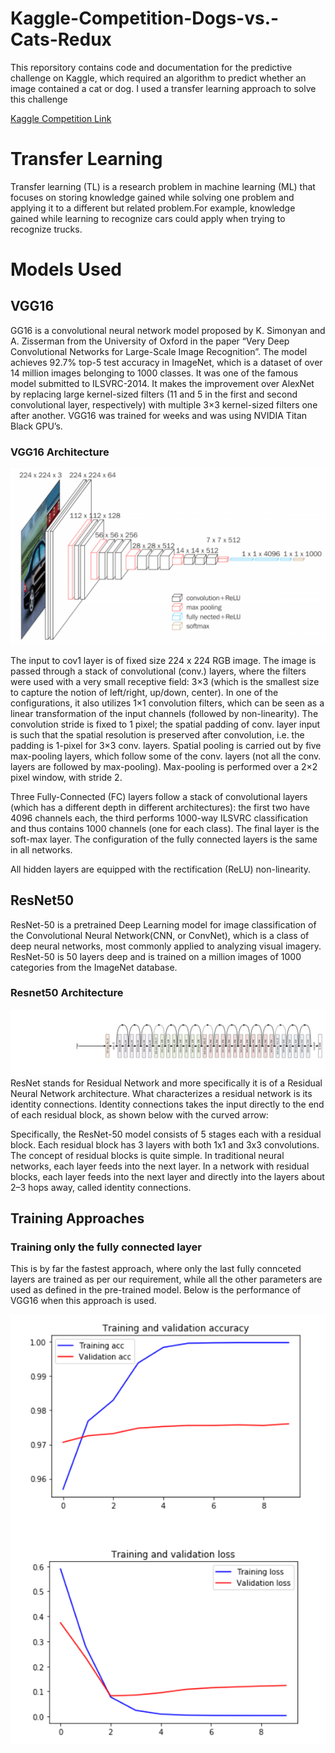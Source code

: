 # Kaggle-Competition-Dogs-vs.-Cats-Redux
This reporsitory contains code and documentation for the predictive challenge on Kaggle, which required an algorithm to predict whether an image contained a cat or dog. I used a transfer learning approach to solve this challenge

[Kaggle Competition Link](https://www.kaggle.com/c/dogs-vs-cats-redux-kernels-edition)


# Transfer Learning
Transfer learning (TL) is a research problem in machine learning (ML) that focuses on storing knowledge gained while solving one problem and applying it to a different but related problem.For example, knowledge gained while learning to recognize cars could apply when trying to recognize trucks.

# Models Used
## VGG16
GG16 is a convolutional neural network model proposed by K. Simonyan and A. Zisserman from the University of Oxford in the paper “Very Deep Convolutional Networks for Large-Scale Image Recognition”. The model achieves 92.7% top-5 test accuracy in ImageNet, which is a dataset of over 14 million images belonging to 1000 classes. It was one of the famous model submitted to ILSVRC-2014. It makes the improvement over AlexNet by replacing large kernel-sized filters (11 and 5 in the first and second convolutional layer, respectively) with multiple 3×3 kernel-sized filters one after another. VGG16 was trained for weeks and was using NVIDIA Titan Black GPU’s.

### VGG16 Architecture
![Architecture Image](https://github.com/MainakRoy93/Kaggle-Competition-Dogs-vs.-Cats-Redux/blob/master/Images/2020-01-26_11h31_32.png?raw=true "Optional Title")

The input to cov1 layer is of fixed size 224 x 224 RGB image. The image is passed through a stack of convolutional (conv.) layers, where the filters were used with a very small receptive field: 3×3 (which is the smallest size to capture the notion of left/right, up/down, center). In one of the configurations, it also utilizes 1×1 convolution filters, which can be seen as a linear transformation of the input channels (followed by non-linearity). The convolution stride is fixed to 1 pixel; the spatial padding of conv. layer input is such that the spatial resolution is preserved after convolution, i.e. the padding is 1-pixel for 3×3 conv. layers. Spatial pooling is carried out by five max-pooling layers, which follow some of the conv.  layers (not all the conv. layers are followed by max-pooling). Max-pooling is performed over a 2×2 pixel window, with stride 2.

Three Fully-Connected (FC) layers follow a stack of convolutional layers (which has a different depth in different architectures): the first two have 4096 channels each, the third performs 1000-way ILSVRC classification and thus contains 1000 channels (one for each class). The final layer is the soft-max layer. The configuration of the fully connected layers is the same in all networks.

All hidden layers are equipped with the rectification (ReLU) non-linearity.

## ResNet50
ResNet-50 is a pretrained Deep Learning model for image classification of the Convolutional Neural Network(CNN, or ConvNet), which is a class of deep neural networks, most commonly applied to analyzing visual imagery. ResNet-50 is 50 layers deep and is trained on a million images of 1000 categories from the ImageNet database.

### Resnet50 Architecture
![Resnet Arch](https://github.com/MainakRoy93/Kaggle-Competition-Dogs-vs.-Cats-Redux/blob/master/Images/resnet50.png?raw=true "Optional Title")
ResNet stands for Residual Network and more specifically it is of a Residual Neural Network architecture. What characterizes a residual network is its identity connections. Identity connections takes the input directly to the end of each residual block, as shown below with the curved arrow:

Specifically, the ResNet-50 model consists of 5 stages each with a residual block. Each residual block has 3 layers with both 1x1 and 3x3 convolutions. The concept of residual blocks is quite simple. In traditional neural networks, each layer feeds into the next layer. In a network with residual blocks, each layer feeds into the next layer and directly into the layers about 2–3 hops away, called identity connections.

## Training Approaches
### Training only the fully connected layer
This is by far the fastest approach, where only the last fully connceted layers are trained as per our requirement, while all the other parameters are used as defined in the pre-trained model. Below is the performance of VGG16 when this approach is used.

![IMage](https://github.com/MainakRoy93/Kaggle-Competition-Dogs-vs.-Cats-Redux/blob/master/Images/2020-01-26_12h37_00.png?raw=true "Optional Title")


